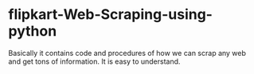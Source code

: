 # flipkart-Web-Scraping-using-python
Basically it contains code and procedures of how we can scrap any web and get tons of information. It is easy to understand.
